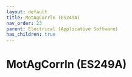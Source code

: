 ```yaml
---
layout: default
title: MotAgCorrln (ES249A)
nav_order: 23
parent: Electrical (Applicative Software)
has_children: true
---
```

# MotAgCorrln (ES249A)

